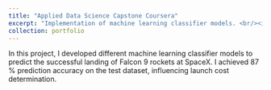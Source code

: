 ```yaml
---
title: "Applied Data Science Capstone Coursera"
excerpt: "Implementation of machine learning classifier models. <br/><img src='/images/RCPPO.png'>"
collection: portfolio
---
```


In this project, I developed different machine learning classifier models to predict the successful landing of Falcon 9 rockets at SpaceX. I achieved 87 % prediction accuracy on the test dataset, influencing launch cost determination.
<!-- In this project I implemented the [Reward Constrained Policy Optimization Paper](https://openreview.net/pdf?id=SkfrvsA9FX) by Tessler et al. into stable-baselines3 implementation of PPO. Additionally, I reproduced the original results by tracking my experiments using weights and biases. The code for this project can be found [here](https://github.com/sudo-Boris/stable-baselines3). I also wrote an article elaborating on the theory of RCPO and my results and submitted it to the ICLR Blogposts Track! You can fin the article [here](https://iclr-blogposts.github.io/staging/blog/2023/Adaptive-Reward-Penalty-in-Safe-Reinforcement-Learning/) -->
